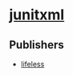# [junitxml](https://pypi.org/project/junitxml)



## Publishers
- [lifeless](https://pypi.org/user/lifeless)

